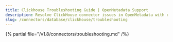 ```yaml
---
title: Clickhouse Troubleshooting Guide | OpenMetadata Support
description: Resolve ClickHouse connector issues in OpenMetadata with our comprehensive troubleshooting guide. Fix common database connection problems and errors quickly.
slug: /connectors/database/clickhouse/troubleshooting
---
```


{% partial file="/v1.8/connectors/troubleshooting.md" /%}
